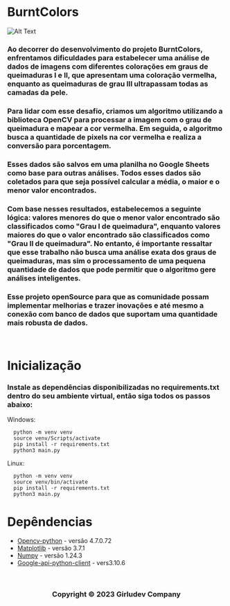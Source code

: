 # BurntColors

![Alt Text](https://media.giphy.com/media/pQmWjYrz39YAg/giphy.gif)

### Ao decorrer do desenvolvimento do projeto BurntColors, enfrentamos dificuldades para estabelecer uma análise de dados de imagens com diferentes colorações em graus de queimaduras I e II, que apresentam uma coloração vermelha, enquanto as queimaduras de grau III ultrapassam todas as camadas da pele.

### Para lidar com esse desafio, criamos um algoritmo utilizando a biblioteca OpenCV para processar a imagem com o grau de queimadura e mapear a cor vermelha. Em seguida, o algoritmo busca a quantidade de pixels na cor vermelha e realiza a conversão para porcentagem.

### Esses dados são salvos em uma planilha no Google Sheets como base para outras análises. Todos esses dados são coletados para que seja possível calcular a média, o maior e o menor valor encontrados.

### Com base nesses resultados, estabelecemos a seguinte lógica: valores menores do que o menor valor encontrado são classificados como "Grau I de queimadura", enquanto valores maiores do que o valor encontrado são classificados como "Grau II de queimadura". No entanto, é importante ressaltar que esse trabalho não busca uma análise exata dos graus de queimaduras, mas sim o processamento de uma pequena quantidade de dados que pode permitir que o algoritmo gere análises inteligentes.

### Esse projeto openSource para que as comunidade possam implementar melhorias e trazer inovações e até mesmo a conexão com banco de dados que suportam uma quantidade mais robusta de dados.

</br>

# Inicialização

### Instale as dependências disponibilizadas no requirements.txt dentro do seu ambiente virtual, então siga todos os passos abaixo:

Windows:

```
  python -m venv venv
  source venv/Scripts/activate
  pip install -r requirements.txt
  python3 main.py

```

Linux:

```
  python -m venv venv
  source venv/bin/activate
  pip install -r requirements.txt
  python3 main.py

```

# Depêndencias

- [Opencv-python](https://opencv.org/) - versão 4.7.0.72
- [Matplotlib](https://matplotlib.org/) - versão 3.7.1
- [Numpy](https://numpy.org/) - versão 1.24.3
- [Google-api-python-client](https://developers.google.com/sheets/api/guides/libraries?hl=pt-br#python) - vers3.10.6

<br>
 <h3 align="center">
      <p>Copyright © 2023 Girludev Company</p>
    
 </h3>




